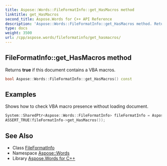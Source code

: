 ```yaml
---
title: Aspose::Words::FileFormatInfo::get_HasMacros method
linktitle: get_HasMacros
second_title: Aspose.Words for C++ API Reference
description: 'Aspose::Words::FileFormatInfo::get_HasMacros method. Returns true if this document contains a VBA macros in C++.'
type: docs
weight: 3500
url: /cpp/aspose.words/fileformatinfo/get_hasmacros/
---
```

## FileFormatInfo::get_HasMacros method


Returns **true** if this document contains a VBA macros.

```cpp
bool Aspose::Words::FileFormatInfo::get_HasMacros() const
```


## Examples



Shows how to check VBA macro presence without loading document. 
```cpp
System::SharedPtr<Aspose::Words::FileFormatInfo> fileFormatInfo = Aspose::Words::FileFormatUtil::DetectFileFormat(get_MyDir() + u"Macro.docm");
ASSERT_TRUE(fileFormatInfo->get_HasMacros());
```

## See Also

* Class [FileFormatInfo](../)
* Namespace [Aspose::Words](../../)
* Library [Aspose.Words for C++](../../../)
